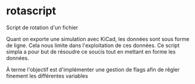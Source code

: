 # rotascript
Script de rotation d'un fichier

Quant on exporte une simulation avec KiCad, les données sont sous forme de ligne. Cela nous limite dans l'exploitation de ces données.
Ce script simpla a pour but de résoudre ce soucis tout en mettant en forme les données.

À terme l'objectif est d'implémenter une gestion de flags afin de rêgler finement les différentes variables
